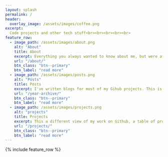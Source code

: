 ```yaml
---
layout: splash
permalink: /
header:
  overlay_image: /assets/images/coffee.png
excerpt: 
  Code projects and other tech stuff<br><br><br><br><br>
feature_row:
  - image_path: /assets/images/about.png
    alt: "About"
    title: About
    excerpt: Everything you always wanted to know about me, but were afraid to ask. How did I get started blogging? Why do I blog? What's the best number?
    url: "/about/"
    btn_class: "btn--primary"
    btn_label: "read more"
  - image_path: /assets/images/posts.png
    alt: "Posts"
    title: Posts
    excerpt: I've written blogs for most of my Gihub projects. This is my blog archive organized by year in descending order.<br>
    url: "/year-archive/"
    btn_class: "btn--primary"
    btn_label: "read more"
  - image_path: /assets/images/projects.png
    alt: "projects"
    title: Projects
    excerpt: This a different view of my work on Github, a table of projects with links to the corresponding blogs. Kind of like the inside-out view of my blog archive. 
    url: "/projects/"
    btn_class: "btn--primary"
    btn_label: "read more"
---
```


{% include feature_row %}
